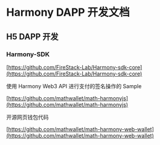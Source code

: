 # Harmony DAPP 开发文档

## H5 DAPP 开发

### Harmony-SDK

[https://github.com/FireStack-Lab/Harmony-sdk-core](https://github.com/FireStack-Lab/Harmony-sdk-core)

使用 Harmony Web3 API 进行支付的签名操作的 Sample

[https://github.com/mathwallet/math-harmonyjs](https://github.com/mathwallet/math-harmonyjs)

开源网页钱包代码

[https://github.com/mathwallet/math-harmony-web-wallet](https://github.com/mathwallet/math-harmony-web-wallet)
